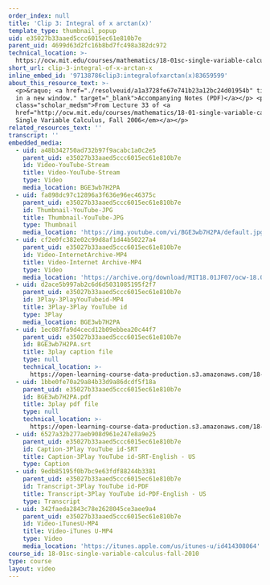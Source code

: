 ```yaml
---
order_index: null
title: 'Clip 3: Integral of x arctan(x)'
template_type: thumbnail_popup
uid: e35027b33aaed5ccc6015ec61e810b7e
parent_uid: 4699d63d2fc16b8bd7fc498a382dc972
technical_location: >-
  https://ocw.mit.edu/courses/mathematics/18-01sc-single-variable-calculus-fall-2010/unit-4-techniques-of-integration/exam-4/session-85-review-for-exam-4/clip-3-integral-of-x-arctan-x
short_url: clip-3-integral-of-x-arctan-x
inline_embed_id: '97138786clip3:integralofxarctan(x)83659599'
about_this_resource_text: >-
  <p>&raquo; <a href="./resolveuid/a1a3728fe67e741b23a12bc24d01954b" title="Open
  in a new window." target="_blank">Accompanying Notes (PDF)</a></p> <p
  class="scholar_medsm">From Lecture 33 of <a
  href="http://ocw.mit.edu/courses/mathematics/18-01-single-variable-calculus-fall-2006/video-lectures/"><em>18.01
  Single Variable Calculus, Fall 2006</em></a></p>
related_resources_text: ''
transcript: ''
embedded_media:
  - uid: a48b342750ad732b97f9acabc1a0c2e5
    parent_uid: e35027b33aaed5ccc6015ec61e810b7e
    id: Video-YouTube-Stream
    title: Video-YouTube-Stream
    type: Video
    media_location: BGE3wb7H2PA
  - uid: fa898dc97c12896a3f636e96ec46375c
    parent_uid: e35027b33aaed5ccc6015ec61e810b7e
    id: Thumbnail-YouTube-JPG
    title: Thumbnail-YouTube-JPG
    type: Thumbnail
    media_location: 'https://img.youtube.com/vi/BGE3wb7H2PA/default.jpg'
  - uid: cf2e0fc382e02c99d8af1d44b50227a4
    parent_uid: e35027b33aaed5ccc6015ec61e810b7e
    id: Video-InternetArchive-MP4
    title: Video-Internet Archive-MP4
    type: Video
    media_location: 'https://archive.org/download/MIT18.01JF07/ocw-18.01-f07-lec33_300k.mp4'
  - uid: d2ace5b997ab2c6d6d5031085195f2f7
    parent_uid: e35027b33aaed5ccc6015ec61e810b7e
    id: 3Play-3PlayYouTubeid-MP4
    title: 3Play-3Play YouTube id
    type: 3Play
    media_location: BGE3wb7H2PA
  - uid: 1ec087fa9d4cecd12b09ebbea20c44f7
    parent_uid: e35027b33aaed5ccc6015ec61e810b7e
    id: BGE3wb7H2PA.srt
    title: 3play caption file
    type: null
    technical_location: >-
      https://open-learning-course-data-production.s3.amazonaws.com/18-01sc-single-variable-calculus-fall-2010/567b9f4b4fc3cb69cefe16819fb3f4aa_BGE3wb7H2PA.srt
  - uid: 1bbe0fe70a29a84b33d9a86dcdf5f18a
    parent_uid: e35027b33aaed5ccc6015ec61e810b7e
    id: BGE3wb7H2PA.pdf
    title: 3play pdf file
    type: null
    technical_location: >-
      https://open-learning-course-data-production.s3.amazonaws.com/18-01sc-single-variable-calculus-fall-2010/521d00de653c3ce34d413cd070ae16a1_BGE3wb7H2PA.pdf
  - uid: 6527a32b277aeb908d961e247e8a9e25
    parent_uid: e35027b33aaed5ccc6015ec61e810b7e
    id: Caption-3Play YouTube id-SRT
    title: Caption-3Play YouTube id-SRT-English - US
    type: Caption
  - uid: 9edb85195f0b7bc9e63fdf88244b3381
    parent_uid: e35027b33aaed5ccc6015ec61e810b7e
    id: Transcript-3Play YouTube id-PDF
    title: Transcript-3Play YouTube id-PDF-English - US
    type: Transcript
  - uid: 342faeda2843c78e2628045ce3aee9a4
    parent_uid: e35027b33aaed5ccc6015ec61e810b7e
    id: Video-iTunesU-MP4
    title: Video-iTunes U-MP4
    type: Video
    media_location: 'https://itunes.apple.com/us/itunes-u/id414308064'
course_id: 18-01sc-single-variable-calculus-fall-2010
type: course
layout: video
---
```

